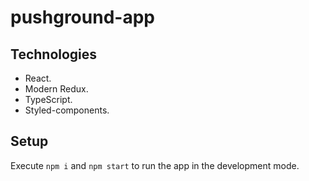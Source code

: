 # pushground-app

## Technologies

* React.
* Modern Redux.
* TypeScript.
* Styled-components.

## Setup

Execute `npm i` and `npm start` to run the app in the development mode.
